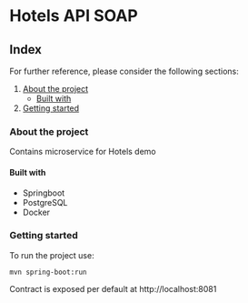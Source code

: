 # Hotels API SOAP

## Index

For further reference, please consider the following sections:

1. [About the project](#about-the-project)
   * [Built with](#built-with)
2. [Getting started](#getting-started)

### About the project

Contains microservice for Hotels demo

#### Built with

* Springboot
* PostgreSQL
* Docker

### Getting started

To run the project use:
```
mvn spring-boot:run
```

Contract is exposed per default at http://localhost:8081